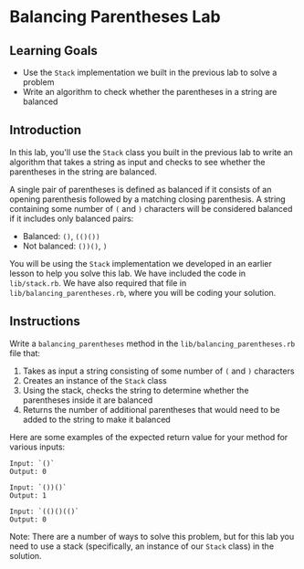 # Balancing Parentheses Lab

## Learning Goals

- Use the `Stack` implementation we built in the previous lab to solve a problem
- Write an algorithm to check whether the parentheses in a string are balanced

## Introduction

In this lab, you'll use the `Stack` class you built in the previous lab to write
an algorithm that takes a string as input and checks to see whether the
parentheses in the string are balanced.

A single pair of parentheses is defined as balanced if it consists of an opening
parenthesis followed by a matching closing parenthesis. A string containing some
number of `(` and `)` characters will be considered balanced if it includes only
balanced pairs:

- Balanced: `()`, `(()())`
- Not balanced: `())()`, `)`

You will be using the `Stack` implementation we developed in an earlier lesson
to help you solve this lab. We have included the code in `lib/stack.rb`. We have
also required that file in `lib/balancing_parentheses.rb`, where you will be
coding your solution.

## Instructions

Write a `balancing_parentheses` method in the `lib/balancing_parentheses.rb`
file that:

1. Takes as input a string consisting of some number of `(` and `)` characters
2. Creates an instance of the `Stack` class
3. Using the stack, checks the string to determine whether the parentheses
   inside it are balanced
4. Returns the number of additional parentheses that would need to be added to
   the string to make it balanced

Here are some examples of the expected return value for your method for various
inputs:

```text
Input: `()`
Output: 0

Input: `())()`
Output: 1

Input: `(()()(()`
Output: 0
```

Note: There are a number of ways to solve this problem, but for this lab you
need to use a stack (specifically, an instance of our `Stack` class) in the
solution.
